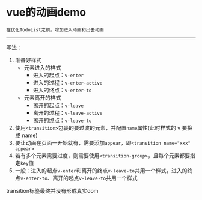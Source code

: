 # vue的动画demo
    在优化TodoList之前，增加进入动画和出去动画
---
写法：
1. 准备好样式
    - 元素进入的样式
      - 进入的起点：`v-enter`
      - 进入的过程：`v-enter-active`
      - 进入的终点：`v-enter-to`
    - 元素离开的样式
      - 离开的起点：`v-leave` 
      - 离开的过程：`v-leave-active`
      - 离开的终点：`v-leave-to`
2. 使用`<transition>`包裹的要过渡的元素，并配置`name`属性(此时样式的 v 要换成 name)
3. 要让动画在页面一开始就有，需要添加`appear`，即`<transition name="xxx" appear>`
4. 若有多个元素需要过度，则需要使用`<transition-group>`，且每个元素都要指定`key`值
5. 一般：进入的起点`v-enter`和离开的终点`v-leave-to`共用一个样式，进入的终点`v-enter-to`、离开的起点`v-leave-to`共用一个样式

transition标签最终并没有形成真实dom